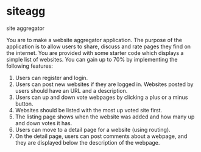 # siteagg
site aggregator

You are to make a website aggregator application. The purpose of the application is to allow users to share, discuss and rate pages they find on the internet. You are provided with some starter code which displays a simple list of websites. You can gain up to 70% by implementing the following features:

1. Users can register and login.
2. Users can post new websites if they are logged in. Websites posted by users should have an URL and a description.
3. Users can up and down vote webpages by clicking a plus or a minus button.
4. Websites should be listed with the most up voted site first.
5. The listing page shows when the website was added and how many up and down votes it has.
6. Users can move to a detail page for a website (using routing).
7. On the detail page, users can post comments about a webpage, and they are displayed below the description of the webpage.

